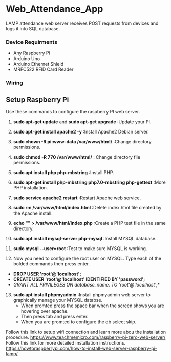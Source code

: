 # Web_Attendance_App
LAMP attendance web server receives POST requests from devices and logs it into SQL database. 

### Device Requirments
- Any Raspberry Pi
- Arduino Uno
- Arduino Ethernet Shield
- MRFC522 RFID Card Reader


### Wiring



## Setup Raspberry Pi
Use these commands to configure the raspberry PI web server.

1. **sudo apt-get update** and **sudo apt-get upgrade** :Update your PI.

2. **sudo apt-get install apache2 -y** :Install Apache2 Debian server.

3. **sudo chown -R pi:www-data /var/www/html/** :Change directory permissions.

4. **sudo chmod -R 770 /var/www/html/** : Change directory file permissions.

5. **sudo apt install php php-mbstring** :Install PHP.

6. **sudo apt-get install php-mbstring php7.0-mbstring php-gettext** :More PHP installation.

7. **sudo service apache2 restart** :Restart Apache web service.

8. **sudo rm /var/www/html/index.html** :Delete index.html file created by the Apache install.

9. **echo "<?php phpinfo ();?>" > /var/www/html/index.php** :Create a PHP test file in the same directory.

10. **sudo apt install mysql-server php-mysql** :Install MYSQL database.

11. **sudo mysql --user=root** :Test to make sure MYSQL is working.

12. Now you need to configure the root user on MYSQL. Type each of the bolded commands then press enter.
   - **DROP USER 'root'@'localhost';**
   - **CREATE USER 'root'@'localhost' IDENTIFIED BY 'password';**
   - **GRANT ALL PRIVILEGES ON database_name.* TO 'root'@'localhost';**

13. **sudo apt install phpmyadmin** :Install phpmyadmin web server to graphically manage your MYSQL databse.
    - When promted press the space bar when the screen shows you are hovering over apache.
    - Then press tab and press enter.
    - When you are promted to configure the db select skip.


Follow this link to setup wifi connection and learn more abou the installation procedure. 
https://www.teachmemicro.com/raspberry-pi-zero-web-server/
Follow this link for more detailed installation instructions.
https://howtoraspberrypi.com/how-to-install-web-server-raspberry-pi-lamp/
